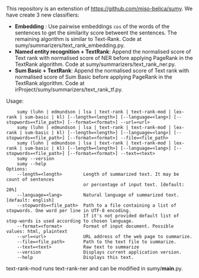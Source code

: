 This repository is an extenstion of https://github.com/miso-belica/sumy. We have create 3 new classifiers:
* **Embedding** : Use pairwise embeddings `cos` of the words of the sentences to get the similarity score betweent the sentences. The remaining algorithm is similar to Text-Rank. Code at sumy/summarizers/text_rank_embedding.py.
* **Named entity recognition + TextRank**: Append the normalised score of Text rank with normalised score of NER before applying PageRank in the TextRank algorithm. Code at sumy/summarizers/text_rank_ner.py.
* **Sum Basic + TextRank**: Append the normalised score of Text rank with normalised score of Sum Basic before applying PageRank in the TextRank algorithm. Code at irProject/sumy/summarizers/text_rank_tf.py.

Usage:
```    sumy (luhn | edmundson | lsa | text-rank | text-rank-mod | lex-rank | sum-basic | kl) [--length=<length>] [--language=<lang>] [--stopwords=<file_path>] [--format=<format>]
    sumy (luhn | edmundson | lsa | text-rank | text-rank-mod | lex-rank | sum-basic | kl) [--length=<length>] [--language=<lang>] [--stopwords=<file_path>] [--format=<format>] --url=<url>
    sumy (luhn | edmundson | lsa | text-rank | text-rank-mod | lex-rank | sum-basic | kl) [--length=<length>] [--language=<lang>] [--stopwords=<file_path>] [--format=<format>] --file=<file_path>
    sumy (luhn | edmundson | lsa | text-rank | text-rank-mod | lex-rank | sum-basic | kl) [--length=<length>] [--language=<lang>] [--stopwords=<file_path>] [--format=<format>] --text=<text>
    sumy --version
    sumy --help
Options:
    --length=<length>        Length of summarized text. It may be count of sentences
                             or percentage of input text. [default: 20%]
    --language=<lang>        Natural language of summarized text. [default: english]
    --stopwords=<file_path>  Path to a file containing a list of stopwords. One word per line in UTF-8 encoding.
                             If it's not provided default list of stop-words is used according to chosen language.
    --format=<format>        Format of input document. Possible values: html, plaintext
    --url=<url>              URL address of the web page to summarize.
    --file=<file_path>       Path to the text file to summarize.
    --text=<text>            Raw text to summarize
    --version                Displays current application version.
    --help                   Displays this text.
```

text-rank-mod runs text-rank-ner and can be modified in sumy/__main__.py.
